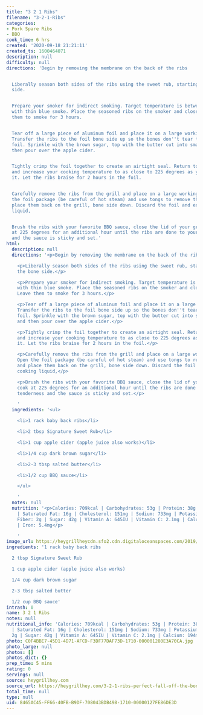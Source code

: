 ```yaml
---
title: "3 2 1 Ribs"
filename: "3-2-1-Ribs"
categories:
- Pork Spare Ribs
- BBQ
cook_time: 6 hrs
created: '2020-09-18 21:21:11'
created_ts: 1600464071
description: null
difficulty: null
directions: 'Begin by removing the membrane on the back of the ribs


  Liberally season both sides of the ribs using the sweet rub, starting with the bone
  side.


  Prepare your smoker for indirect smoking. Target temperature is between 180-200
  with thin blue smoke. Place the seasoned ribs on the smoker and close the lid. Leave
  them to smoke for 3 hours.


  Tear off a large piece of aluminum foil and place it on a large working surface.
  Transfer the ribs to the foil bone side up so the bones don''t tear through the
  foil. Sprinkle with the brown sugar, top with the butter cut into small pads, and
  then pour over the apple cider.


  Tightly crimp the foil together to create an airtight seal. Return to the grill
  and increase your cooking temperature to as close to 225 degrees as you can get
  it. Let the ribs braise for 2 hours in the foil.


  Carefully remove the ribs from the grill and place on a large working surface. Open
  the foil package (be careful of hot steam) and use tongs to remove the ribs and
  place them back on the grill, bone side down. Discard the foil and excess cooking
  liquid,


  Brush the ribs with your favorite BBQ sauce, close the lid of your grill and cook
  at 225 degrees for an additional hour until the ribs are done to your desired tenderness
  and the sauce is sticky and set.'
html:
  description: null
  directions: '<p>Begin by removing the membrane on the back of the ribs</p>

    <p>Liberally season both sides of the ribs using the sweet rub, starting with
    the bone side.</p>

    <p>Prepare your smoker for indirect smoking. Target temperature is between 180-200
    with thin blue smoke. Place the seasoned ribs on the smoker and close the lid.
    Leave them to smoke for 3 hours.</p>

    <p>Tear off a large piece of aluminum foil and place it on a large working surface.
    Transfer the ribs to the foil bone side up so the bones don''t tear through the
    foil. Sprinkle with the brown sugar, top with the butter cut into small pads,
    and then pour over the apple cider.</p>

    <p>Tightly crimp the foil together to create an airtight seal. Return to the grill
    and increase your cooking temperature to as close to 225 degrees as you can get
    it. Let the ribs braise for 2 hours in the foil.</p>

    <p>Carefully remove the ribs from the grill and place on a large working surface.
    Open the foil package (be careful of hot steam) and use tongs to remove the ribs
    and place them back on the grill, bone side down. Discard the foil and excess
    cooking liquid,</p>

    <p>Brush the ribs with your favorite BBQ sauce, close the lid of your grill and
    cook at 225 degrees for an additional hour until the ribs are done to your desired
    tenderness and the sauce is sticky and set.</p>

    '
  ingredients: '<ul>

    <li>1 rack baby back ribs</li>

    <li>2 tbsp Signature Sweet Rub</li>

    <li>1 cup apple cider (apple juice also works)</li>

    <li>1/4 cup dark brown sugar</li>

    <li>2-3 tbsp salted butter</li>

    <li>1/2 cup BBQ sauce</li>

    </ul>

    '
  notes: null
  nutrition: '<p>Calories: 709kcal | Carbohydrates: 53g | Protein: 38g | Fat: 40g
    | Saturated Fat: 16g | Cholesterol: 151mg | Sodium: 733mg | Potassium: 749mg |
    Fiber: 2g | Sugar: 42g | Vitamin A: 645IU | Vitamin C: 2.1mg | Calcium: 194mg
    | Iron: 5.4mg</p>

    '
image_url: https://heygrillheycdn.sfo2.cdn.digitaloceanspaces.com/2019/06/Copy-of-how-to-make_-1-683x1024.jpg
ingredients: '1 rack baby back ribs

  2 tbsp Signature Sweet Rub

  1 cup apple cider (apple juice also works)

  1/4 cup dark brown sugar

  2-3 tbsp salted butter

  1/2 cup BBQ sauce'
intrash: 0
name: 3 2 1 Ribs
notes: null
nutritional_info: 'Calories: 709kcal | Carbohydrates: 53g | Protein: 38g | Fat: 40g
  | Saturated Fat: 16g | Cholesterol: 151mg | Sodium: 733mg | Potassium: 749mg | Fiber:
  2g | Sugar: 42g | Vitamin A: 645IU | Vitamin C: 2.1mg | Calcium: 194mg | Iron: 5.4mg'
photo: C0F4BBE7-45D1-4D71-AFCD-F3DF77DAF73D-1710-000001280E3A70CA.jpg
photo_large: null
photos: []
photos_dict: {}
prep_time: 5 mins
rating: 0
servings: null
source: heygrillhey.com
source_url: https://heygrillhey.com/3-2-1-ribs-perfect-fall-off-the-bone-ribs/
total_time: null
type: null
uid: 8465AC45-FF66-40FB-B9DF-708043BDB498-1710-00000127FE86DE3D
---
```

